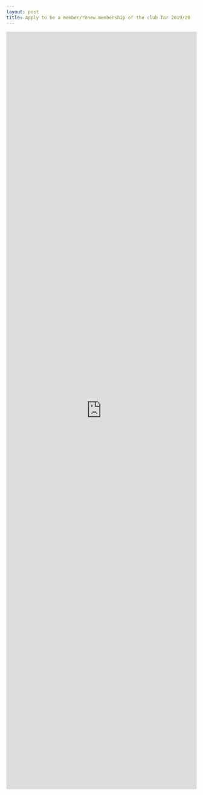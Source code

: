 ```yaml
---
layout: post
title: Apply to be a member/renew membership of the club for 2019/20
---
```


<iframe src="https://docs.google.com/forms/d/e/1FAIpQLSfjbF0iwmdInzrGPoDTDL2gKbm4j3sN9LZl0x-FBZScJK5WHw/viewform?usp=sf_link" width="100%" height="2000" frameborder="0" marginheight="0" marginwidth="0">Loading...</iframe>



